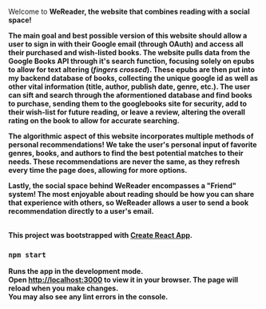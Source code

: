 Welcome to <b>WeReader<b>, the website that combines reading with a social space!

The main goal and best possible version of this website should allow a user to sign in with their Google email (through OAuth) and access all their purchased and wish-listed books. The website pulls data from the Google Books API through it's search function, focusing solely on epubs to allow for text altering (*fingers crossed*). These epubs are then put into my backend database of books, collecting the unique google id as well as other vital information (title, author, publish date, genre, etc.). The user can sift and search through the aformentioned database and find books to purchase, sending them to the googlebooks site for security, add to their wish-list for future reading, or leave a review, altering the overall rating on the book to allow for accurate searching.

The algorithmic aspect of this website incorporates multiple methods of personal recommendations! We take the user's personal input of favorite genres, books, and authors to find the best potential matches to their needs. These recommendations are never the same, as they refresh every time the page does, allowing for more options. 

Lastly, the social space behind WeReader encompasses a "Friend" system! The most enjoyable about reading should be how you can share that experience with others, so WeReader allows a user to send a book recommendation directly to a user's email.
<br> </br>





This project was bootstrapped with [Create React App](https://github.com/facebook/create-react-app).

### `npm start`
Runs the app in the development mode.\
Open [http://localhost:3000](http://localhost:3000) to view it in your browser.
The page will reload when you make changes.\
You may also see any lint errors in the console.
